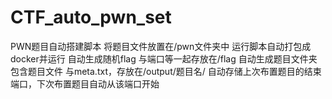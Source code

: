 # CTF_auto_pwn_set
 PWN题目自动搭建脚本
将题目文件放置在/pwn文件夹中
运行脚本自动打包成docker并运行
自动生成随机flag 与端口等一起存放在/flag
自动生成题目文件夹 包含题目文件 与meta.txt，存放在/output/题目名/
自动存储上次布置题目的结束端口，下次布置题目自动从该端口开始

